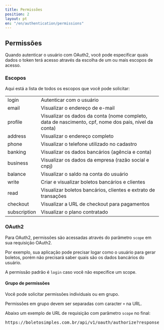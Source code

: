 ```yaml
---
title: Permissões
position: 2
layout: pt
en: "/en/authentication/permissions"
---
```


## Permissões

Quando autenticar o usuário com OAuth2, você pode especificar quais dados o token terá acesso através da escolha de um ou mais escopos de acesso.

### Escopos

Aqui está a lista de todos os escopos que você pode solicitar:

<table>
  <tr>
    <td>login</td>
    <td>Autenticar com o usuário</td>
  </tr>
  <tr>
    <td>email</td>
    <td>Visualizar o endereço de e-mail</td>
  </tr>
  <tr>
    <td>profile</td>
    <td>Visualizar os dados da conta (nome completo, data de nascimento, cpf, nome dos pais, nível da conta)</td>
  </tr>
  <tr>
    <td>address</td>
    <td>Visualizar o endereço completo</td>
  </tr>
  <tr>
    <td>phone</td>
    <td>Visualizar o telefone utilizado no cadastro</td>
  </tr>
  <tr>
    <td>banking</td>
    <td>Visualizar os dados bancários (agência e conta)</td>
  </tr>
  <tr>
    <td>business</td>
    <td>Visualizar os dados da empresa (razão social e cnpj)</td>
  </tr>
  <tr>
    <td>balance</td>
    <td>Visualizar o saldo na conta do usuário</td>
  </tr>
  <tr>
    <td>write</td>
    <td>Criar e visualizar boletos bancários e clientes</td>
  </tr>
  <tr>
    <td>read</td>
    <td>Visualizar boletos bancários, clientes e extrato de transações</td>
  </tr>
  <tr>
    <td>checkout</td>
    <td>Visualizar a URL de checkout para pagamentos</td>
  </tr>
  <tr>
    <td>subscription</td>
    <td>Visualizar o plano contratado</td>
  </tr>

</table>

### OAuth2

Para OAuth2, permissões são acessadas através do parâmetro `scope` em sua requisição OAuth2.

Por exemplo, sua aplicação pode precisar logar como o usuário para gerar boletos, porém não precisará saber quais são os dados bancários do usuário.

A permissão padrão é `login` caso você não especifice um scope.

#### Grupo de permissões

Você pode solicitar permissões individuais ou em grupo.

Permissões em grupo devem ser separadas com caracter `+` na URL.

Abaixo um exemplo de URL de requisição com parâmetro `scope` no final:

<pre class="html">https://boletosimples.com.br/api/v1/oauth/authorize?response_type=code&amp;client_id=YOUR_CLIENT_ID&amp;redirect_uri=YOUR_CALLBACK_URL&amp;scope=login+email+profile</pre>
